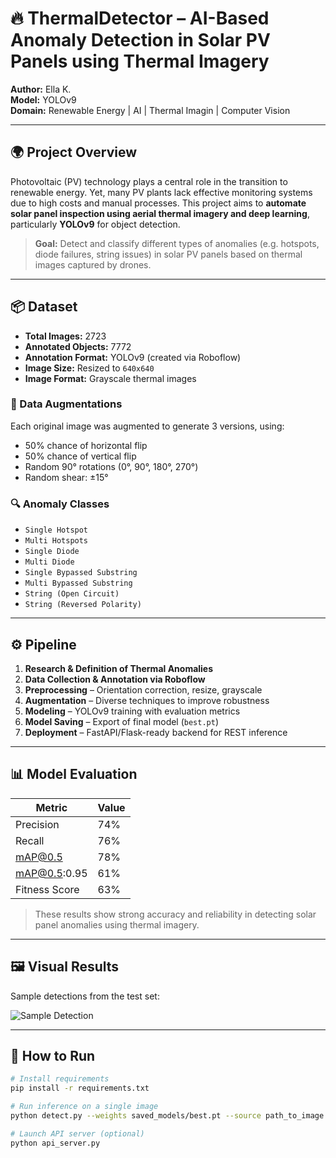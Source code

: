 # 🔥 ThermalDetector – AI-Based Anomaly Detection in Solar PV Panels using Thermal Imagery

**Author:** Ella K.   
**Model:** YOLOv9  
**Domain:** Renewable Energy | AI | Thermal Imagin | Computer Vision

---

## 🌍 Project Overview

Photovoltaic (PV) technology plays a central role in the transition to renewable energy. Yet, many PV plants lack effective monitoring systems due to high costs and manual processes. This project aims to **automate solar panel inspection using aerial thermal imagery and deep learning**, particularly **YOLOv9** for object detection.

> **Goal:** Detect and classify different types of anomalies (e.g. hotspots, diode failures, string issues) in solar PV panels based on thermal images captured by drones.

---

## 📦 Dataset

- **Total Images:** 2723  
- **Annotated Objects:** 7772  
- **Annotation Format:** YOLOv9 (created via Roboflow)  
- **Image Size:** Resized to `640x640`  
- **Image Format:** Grayscale thermal images

### 🔄 Data Augmentations

Each original image was augmented to generate 3 versions, using:
- 50% chance of horizontal flip  
- 50% chance of vertical flip  
- Random 90° rotations (0°, 90°, 180°, 270°)  
- Random shear: ±15°  

### 🔍 Anomaly Classes

- `Single Hotspot`  
- `Multi Hotspots`  
- `Single Diode`  
- `Multi Diode`  
- `Single Bypassed Substring`  
- `Multi Bypassed Substring`  
- `String (Open Circuit)`  
- `String (Reversed Polarity)`

---

## ⚙️ Pipeline

1. **Research & Definition of Thermal Anomalies**  
2. **Data Collection & Annotation via Roboflow**  
3. **Preprocessing** – Orientation correction, resize, grayscale  
4. **Augmentation** – Diverse techniques to improve robustness  
5. **Modeling** – YOLOv9 training with evaluation metrics  
6. **Model Saving** – Export of final model (`best.pt`)  
7. **Deployment** – FastAPI/Flask-ready backend for REST inference

---

## 📊 Model Evaluation

| Metric               | Value |
|----------------------|-------|
| Precision            | 74%   |
| Recall               | 76%   |
| mAP@0.5              | 78%   |
| mAP@0.5:0.95         | 61%   |
| Fitness Score        | 63%   |

> These results show strong accuracy and reliability in detecting solar panel anomalies using thermal imagery.

---

## 🖼️ Visual Results

Sample detections from the test set:

![Sample Detection](assets/sample_detection.jpg)

---

## 🚀 How to Run

```bash
# Install requirements
pip install -r requirements.txt

# Run inference on a single image
python detect.py --weights saved_models/best.pt --source path_to_image.jpg

# Launch API server (optional)
python api_server.py
